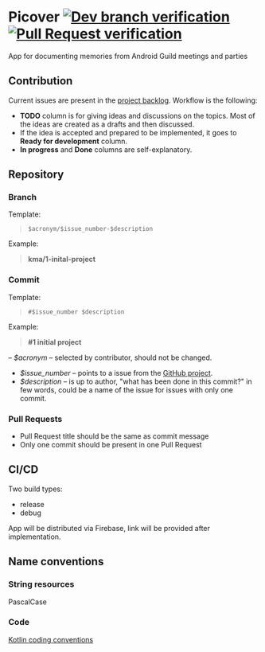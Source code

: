 # Picover [![Dev branch verification](https://github.com/intive/Picover/actions/workflows/default_branch_verification.yml/badge.svg)](https://github.com/intive/Picover/actions/workflows/default_branch_verification.yml) [![Pull Request verification](https://github.com/intive/Picover/actions/workflows/pull_request_verification.yml/badge.svg)](https://github.com/intive/Picover/actions/workflows/pull_request_verification.yml)

App for documenting memories from Android Guild meetings and parties

## Contribution

Current issues are present in the [project backlog](https://github.com/orgs/intive/projects/3). Workflow is the following:
- **TODO** column is for giving ideas and discussions on the topics. Most of the ideas are created as a drafts and then discussed.
- If the idea is accepted and prepared to be implemented, it goes to **Ready for development** column.
- **In progress** and **Done** columns are self-explanatory.

## Repository

### Branch

Template:
> `$acronym/$issue_number-$description`

Example:
> <b>kma/1-inital-project</b>

### Commit

Template:
> `#$issue_number $description`

Example:
> <b>#1 initial project</b>

– *$acronym* – selected by contributor, should not be changed.
- *$issue_number* – points to a issue from the [GitHub project](https://github.com/orgs/intive/projects/3/views/1).
- *$description* – is up to author, "what has been done in this commit?" in few words, could be a name of the issue for issues with only one commit.

### Pull Requests

- Pull Request title should be the same as commit message
- Only one commit should be present in one Pull Request

## CI/CD

Two build types:
- release
- debug

App will be distributed via Firebase, link will be provided after implementation.

## Name conventions

### String resources

PascalCase

### Code

[Kotlin coding conventions](https://kotlinlang.org/docs/coding-conventions.html)
